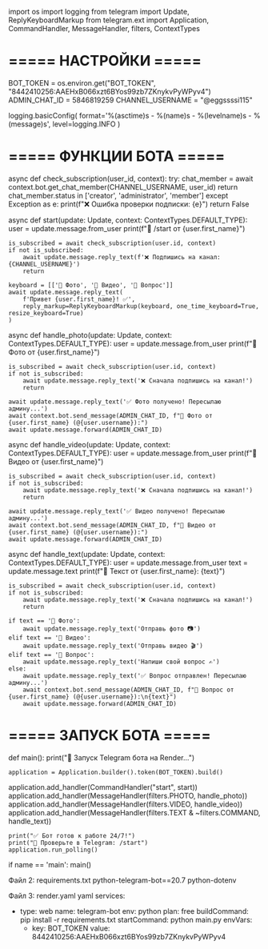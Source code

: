 import os
import logging
from telegram import Update, ReplyKeyboardMarkup
from telegram.ext import Application, CommandHandler, MessageHandler, filters, ContextTypes

# ===== НАСТРОЙКИ =====
BOT_TOKEN = os.environ.get("BOT_TOKEN", "8442410256:AAEHxB066xzt6BYos99zb7ZKnykvPyWPyv4")
ADMIN_CHAT_ID = 5846819259
CHANNEL_USERNAME = "@eggssssi115"

logging.basicConfig(
    format='%(asctime)s - %(name)s - %(levelname)s - %(message)s',
    level=logging.INFO
)

# ===== ФУНКЦИИ БОТА =====
async def check_subscription(user_id, context):
    try:
        chat_member = await context.bot.get_chat_member(CHANNEL_USERNAME, user_id)
        return chat_member.status in ['creator', 'administrator', 'member']
    except Exception as e:
        print(f"❌ Ошибка проверки подписки: {e}")
        return False

async def start(update: Update, context: ContextTypes.DEFAULT_TYPE):
    user = update.message.from_user
    print(f"👤 /start от {user.first_name}")

    is_subscribed = await check_subscription(user.id, context)
    if not is_subscribed:
        await update.message.reply_text(f'❌ Подпишись на канал: {CHANNEL_USERNAME}')
        return

    keyboard = [['📸 Фото', '🎥 Видео', '💬 Вопрос']]
    await update.message.reply_text(
        f'Привет {user.first_name}! ✅',
        reply_markup=ReplyKeyboardMarkup(keyboard, one_time_keyboard=True, resize_keyboard=True)
    )

async def handle_photo(update: Update, context: ContextTypes.DEFAULT_TYPE):
    user = update.message.from_user
    print(f"📸 Фото от {user.first_name}")

    is_subscribed = await check_subscription(user.id, context)
    if not is_subscribed:
        await update.message.reply_text('❌ Сначала подпишись на канал!')
        return

    await update.message.reply_text('✅ Фото получено! Пересылаю админу...')
    await context.bot.send_message(ADMIN_CHAT_ID, f"📸 Фото от {user.first_name} (@{user.username}):")
    await update.message.forward(ADMIN_CHAT_ID)

async def handle_video(update: Update, context: ContextTypes.DEFAULT_TYPE):
    user = update.message.from_user
    print(f"🎥 Видео от {user.first_name}")

    is_subscribed = await check_subscription(user.id, context)
    if not is_subscribed:
        await update.message.reply_text('❌ Сначала подпишись на канал!')
        return

    await update.message.reply_text('✅ Видео получено! Пересылаю админу...')
    await context.bot.send_message(ADMIN_CHAT_ID, f"🎥 Видео от {user.first_name} (@{user.username}):")
    await update.message.forward(ADMIN_CHAT_ID)

async def handle_text(update: Update, context: ContextTypes.DEFAULT_TYPE):
    user = update.message.from_user
    text = update.message.text
    print(f"💬 Текст от {user.first_name}: {text}")

    is_subscribed = await check_subscription(user.id, context)
    if not is_subscribed:
        await update.message.reply_text('❌ Сначала подпишись на канал!')
        return

    if text == '📸 Фото':
        await update.message.reply_text('Отправь фото 📷')
    elif text == '🎥 Видео':
        await update.message.reply_text('Отправь видео 🎬')
    elif text == '💬 Вопрос':
        await update.message.reply_text('Напиши свой вопрос ✍️')
    else:
        await update.message.reply_text('✅ Вопрос отправлен! Пересылаю админу...')
        await context.bot.send_message(ADMIN_CHAT_ID, f"💬 Вопрос от {user.first_name} (@{user.username}):\n{text}")
        await update.message.forward(ADMIN_CHAT_ID)

# ===== ЗАПУСК БОТА =====
def main():
    print("🔄 Запуск Telegram бота на Render...")
    
    application = Application.builder().token(BOT_TOKEN).build()
application.add_handler(CommandHandler("start", start))
    application.add_handler(MessageHandler(filters.PHOTO, handle_photo))
    application.add_handler(MessageHandler(filters.VIDEO, handle_video))
    application.add_handler(MessageHandler(filters.TEXT & ~filters.COMMAND, handle_text))

    print("✅ Бот готов к работе 24/7!")
    print("📱 Проверьте в Telegram: /start")
    application.run_polling()

if name == 'main':
    main()

Файл 2: requirements.txt
python-telegram-bot==20.7
python-dotenv

Файл 3: render.yaml
yaml
services:
  - type: web
    name: telegram-bot
    env: python
    plan: free
    buildCommand: pip install -r requirements.txt
    startCommand: python main.py
    envVars:
      - key: BOT_TOKEN
        value: 8442410256:AAEHxB066xzt6BYos99zb7ZKnykvPyWPyv4
